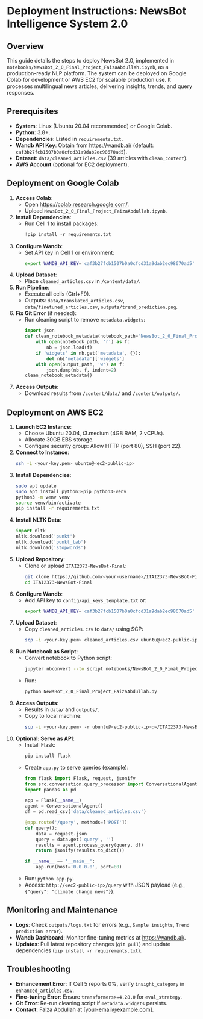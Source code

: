 # Deployment Instructions: NewsBot Intelligence System 2.0

## Overview
This guide details the steps to deploy NewsBot 2.0, implemented in `notebooks/NewsBot_2_0_Final_Project_FaizaAbdullah.ipynb`, as a production-ready NLP platform. The system can be deployed on Google Colab for development or AWS EC2 for scalable production use. It processes multilingual news articles, delivering insights, trends, and query responses.

## Prerequisites
- **System**: Linux (Ubuntu 20.04 recommended) or Google Colab.
- **Python**: 3.8+.
- **Dependencies**: Listed in `requirements.txt`.
- **Wandb API Key**: Obtain from https://wandb.ai/ (default: `caf3b27fcb1507b0a0cfcd31a9dab2ec98670ad5`).
- **Dataset**: `data/cleaned_articles.csv` (39 articles with `clean_content`).
- **AWS Account** (optional for EC2 deployment).

## Deployment on Google Colab
1. **Access Colab**:
   - Open https://colab.research.google.com/.
   - Upload `NewsBot_2_0_Final_Project_FaizaAbdullah.ipynb`.
2. **Install Dependencies**:
   - Run Cell 1 to install packages:
     ```python
     !pip install -r requirements.txt
     ```
3. **Configure Wandb**:
   - Set API key in Cell 1 or environment:
     ```bash
     export WANDB_API_KEY='caf3b27fcb1507b0a0cfcd31a9dab2ec98670ad5'
     ```
4. **Upload Dataset**:
   - Place `cleaned_articles.csv` in `/content/data/`.
5. **Run Pipeline**:
   - Execute all cells (Ctrl+F9).
   - Outputs: `data/translated_articles.csv`, `data/finetuned_articles.csv`, `outputs/trend_prediction.png`.
6. **Fix Git Error** (if needed):
   - Run cleaning script to remove `metadata.widgets`:
     ```python
     import json
     def clean_notebook_metadata(notebook_path="NewsBot_2_0_Final_Project_FaizaAbdullah.ipynb", output_path="Working_cleaned.ipynb"):
         with open(notebook_path, 'r') as f:
             nb = json.load(f)
         if 'widgets' in nb.get('metadata', {}):
             del nb['metadata']['widgets']
         with open(output_path, 'w') as f:
             json.dump(nb, f, indent=2)
     clean_notebook_metadata()
     ```
7. **Access Outputs**:
   - Download results from `/content/data/` and `/content/outputs/`.

## Deployment on AWS EC2
1. **Launch EC2 Instance**:
   - Choose Ubuntu 20.04, t3.medium (4GB RAM, 2 vCPUs).
   - Allocate 30GB EBS storage.
   - Configure security group: Allow HTTP (port 80), SSH (port 22).
2. **Connect to Instance**:
   ```bash
   ssh -i <your-key.pem> ubuntu@<ec2-public-ip>
   ```
3. **Install Dependencies**:
   ```bash
   sudo apt update
   sudo apt install python3-pip python3-venv
   python3 -m venv venv
   source venv/bin/activate
   pip install -r requirements.txt
   ```
4. **Install NLTK Data**:
   ```python
   import nltk
   nltk.download('punkt')
   nltk.download('punkt_tab')
   nltk.download('stopwords')
   ```
5. **Upload Repository**:
   - Clone or upload `ITAI2373-NewsBot-Final`:
     ```bash
     git clone https://github.com/<your-username>/ITAI2373-NewsBot-Final.git
     cd ITAI2373-NewsBot-Final
     ```
6. **Configure Wandb**:
   - Add API key to `config/api_keys_template.txt` or:
     ```bash
     export WANDB_API_KEY='caf3b27fcb1507b0a0cfcd31a9dab2ec98670ad5'
     ```
7. **Upload Dataset**:
   - Copy `cleaned_articles.csv` to `data/` using SCP:
     ```bash
     scp -i <your-key.pem> cleaned_articles.csv ubuntu@<ec2-public-ip>:~/ITAI2373-NewsBot-Final/data/
     ```
8. **Run Notebook as Script**:
   - Convert notebook to Python script:
     ```bash
     jupyter nbconvert --to script notebooks/NewsBot_2_0_Final_Project_FaizaAbdullah.ipynb
     ```
   - Run:
     ```bash
     python NewsBot_2_0_Final_Project_FaizaAbdullah.py
     ```
9. **Access Outputs**:
   - Results in `data/` and `outputs/`.
   - Copy to local machine:
     ```bash
     scp -i <your-key.pem> -r ubuntu@<ec2-public-ip>:~/ITAI2373-NewsBot-Final/data/ .
     ```
10. **Optional: Serve as API**:
    - Install Flask:
      ```bash
      pip install flask
      ```
    - Create `app.py` to serve queries (example):
      ```python
      from flask import Flask, request, jsonify
      from src.conversation.query_processor import ConversationalAgent
      import pandas as pd

      app = Flask(__name__)
      agent = ConversationalAgent()
      df = pd.read_csv('data/cleaned_articles.csv')

      @app.route('/query', methods=['POST'])
      def query():
          data = request.json
          query = data.get('query', '')
          results = agent.process_query(query, df)
          return jsonify(results.to_dict())
      
      if __name__ == '__main__':
          app.run(host='0.0.0.0', port=80)
      ```
    - Run: `python app.py`.
    - Access: `http://<ec2-public-ip>/query` with JSON payload (e.g., `{"query": "climate change news"}`).

## Monitoring and Maintenance
- **Logs**: Check `outputs/logs.txt` for errors (e.g., `Sample insights`, `Trend prediction error`).
- **Wandb Dashboard**: Monitor fine-tuning metrics at https://wandb.ai/.
- **Updates**: Pull latest repository changes (`git pull`) and update dependencies (`pip install -r requirements.txt`).

## Troubleshooting
- **Enhancement Error**: If Cell 5 reports 0%, verify `insight_category` in `enhanced_articles.csv`.
- **Fine-tuning Error**: Ensure `transformers>=4.28.0` for `eval_strategy`.
- **Git Error**: Re-run cleaning script if `metadata.widgets` persists.
- **Contact**: Faiza Abdullah at [your-email@example.com].